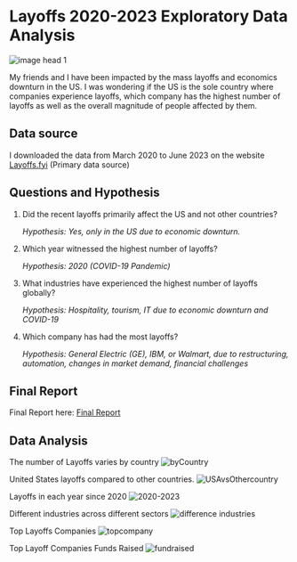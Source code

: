 # Layoffs 2020-2023 Exploratory Data Analysis

![image head 1](https://github.com/songcangnguyen/Layoffs_Analysis/assets/109171837/1de1e64c-5391-4dc8-956c-2fe2464fc56c)


My friends and I have been impacted by the mass layoffs and economics downturn in the US. I was wondering if the US is the sole country where companies experience layoffs, which company has the highest number of layoffs as well as the overall magnitude of people affected by them.

## Data source
I downloaded the data from March 2020 to June 2023 on the website [Layoffs.fyi](https://layoffs.fyi/) (Primary data source)

## Questions and Hypothesis
1. Did the recent layoffs primarily affect the US and not other countries?

   *Hypothesis: Yes, only in the US due to economic downturn.*

2. Which year witnessed the highest number of layoffs?

   *Hypothesis: 2020 (COVID-19 Pandemic)*

3. What industries have experienced the highest number of layoffs globally?

   *Hypothesis: Hospitality, tourism, IT due to economic downturn and COVID-19*

4. Which company has had the most layoffs?

   *Hypothesis: General Electric (GE), IBM, or Walmart, due to restructuring, automation, changes in market demand, financial challenges*

## Final Report
Final Report here: [Final Report](https://docs.google.com/presentation/d/182aiy5QYUb3ota3H9J5FnHvnk5uB8sa8_1Syij7kUyM/edit?usp=sharing)
## Data Analysis
The number of Layoffs varies by country
![byCountry](https://github.com/songcangnguyen/Layoffs_Analysis/assets/109171837/c119e262-5783-40e0-81b8-1cd63e19123f)

United States layoffs compared to other countries.
![USAvsOthercountry](https://github.com/songcangnguyen/Layoffs_Analysis/assets/109171837/301c272c-ffd4-4927-b247-258caf7285ed)

Layoffs in each year since 2020
![2020-2023](https://github.com/songcangnguyen/Layoffs_Analysis/assets/109171837/a4d7cb7f-c6a2-4be5-80f6-a03cd1b52c6f)

Different industries across different sectors
![difference industries](https://github.com/songcangnguyen/Layoffs_Analysis/assets/109171837/23f410aa-aa98-47f8-a48f-bdbde7ff4102)

Top Layoffs Companies
![topcompany](https://github.com/songcangnguyen/Layoffs_Analysis/assets/109171837/7d31cd90-50f8-442c-90a3-09570dbc30b7)

Top Layoff Companies Funds Raised
![fundraised](https://github.com/songcangnguyen/Layoffs_Analysis/assets/109171837/e37bd07f-55e5-4e35-b566-387ca477604b)

